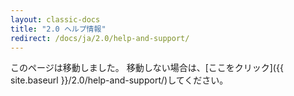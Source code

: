 ```yaml
---
layout: classic-docs
title: "2.0 ヘルプ情報"
redirect: /docs/ja/2.0/help-and-support/
---
```


このページは移動しました。 移動しない場合は、[ここをクリック]({{ site.baseurl }}/2.0/help-and-support/)してください。
